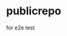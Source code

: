 # publicrepo
for e2e test


























































































































































































































































































































































































































































































































































































































































































































































































































































































































































































































































































































































































































































































































































































































































































































































































































































































































































































































































































































































































































































































































































































































































